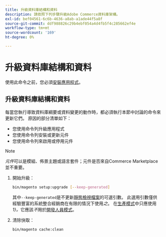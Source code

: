 ```yaml
---
title: 升級資料庫結構和資料
description: 請依照下列步驟升級Adobe Commerce資料庫架構。
exl-id: bef04561-6c6b-4636-a8ab-a1ade44f5a8f
source-git-commit: ddf988826c29b4ebf054a4d4fb5f4c285662ef4e
workflow-type: tm+mt
source-wordcount: '169'
ht-degree: 0%

---
```


# 升級資料庫結構和資料

使用此命令之前，您必須[安裝應用程式](../advanced.md)。

## 升級資料庫結構和資料

每當您執行導致資料庫綱要或資料變更的動作時，都必須執行本節中討論的命令來更新它們。 原因的部分清單如下：

* 您使用命令列升級應用程式
* 您使用命令列安裝或更新元件
* 您使用命令列來啟用或停用元件

>[!NOTE]
>
>*元件*&#x200B;可以是模組、佈景主題或語言套件；元件是否來自Commerce Marketplace並不重要。

1. 開始升級：

   ```bash
   bin/magento setup:upgrade [--keep-generated]
   ```

   其中`--keep-generated`是不更新[靜態檢視檔案](../../configuration/cli/static-view-file-deployment.md)的可選引數。 此選用引數僅供經驗豐富的系統整合經銷商在有限的情況下使用&#x200B;*之*。 在[生產模式](../../configuration/bootstrap/application-modes.md#production-mode)中只應使用&#x200B;*1&rbrace;。*&#x200B;它應該&#x200B;*不*&#x200B;用於[開發人員模式](../../configuration/bootstrap/application-modes.md#developer-mode)。

1. 清除快取：

   ```bash
   bin/magento cache:clean
   ```

